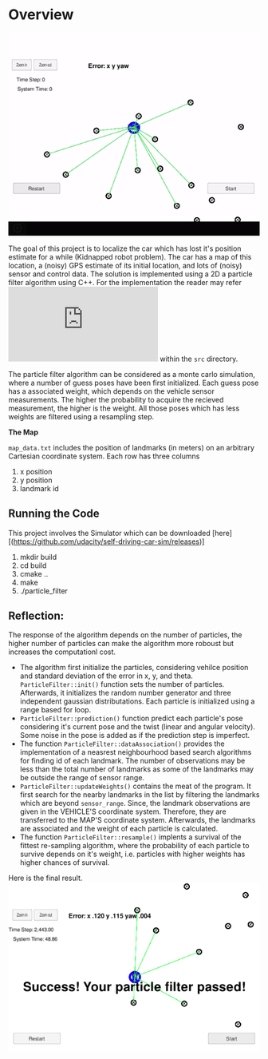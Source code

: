 [Code]: https://github.com/dringakn/CarND-Kidnapped-Vehicle-Project/blob/master/src/particle_filter.cpp

[//]: # (Image References)

[image1]: ./examples/Convergance_Result.png "Final Result"
[video1]: ./examples/Particle_Filter_For_Robot_Kidnap_Problem.gif "Video"

# Overview

![Example][video1]

The goal of this project is to localize the car which has lost it's position estimate for a while (Kidnapped robot problem). The car has a map of this location, a (noisy) GPS estimate of its initial location, and lots of (noisy) sensor and control data. The solution is implemented using a 2D a particle filter algorithm using C++. For the implementation the reader may refer ![particle_filter.cpp][Code] within the `src` directory.

The particle filter algorithm can be considered as a monte carlo simulation, where a number of guess poses have been first initialized. Each guess pose has a associated weight, which depends on the vehicle sensor measurements. The higher the probability to acquire the recieved measurement, the higher is the weight. All those poses which has less weights are filtered using a resampling step.

**The Map**

`map_data.txt` includes the position of landmarks (in meters) on an arbitrary Cartesian coordinate system. Each row has three columns
1. x position
2. y position
3. landmark id
   
## Running the Code
This project involves the Simulator which can be downloaded [here][(https://github.com/udacity/self-driving-car-sim/releases)]

1. mkdir build
2. cd build
3. cmake ..
4. make
5. ./particle_filter

## Reflection:

The response of the algorithm depends on the number of particles, the higher number of particles can make the algorithm more roboust but increases the computationl cost.

 * The algorithm first initialize the particles, considering vehilce position and standard deviation of the error in x, y, and theta. `ParticleFilter::init()` function sets the number of particles. Afterwards, it initializes the random number generator and three independent gaussian distributations. Each particle is initialized using a range based for loop.
 * `ParticleFilter::prediction()` function predict each particle's pose considering it's current pose and the twist (linear and angular velocity). Some noise in the pose is added as if the prediction step is imperfect.
 * The function `ParticleFilter::dataAssociation()` provides the implementation of a neasrest neighbourhood based search algorithms for finding id of each landmark. The number of observations may be less than the total number of landmarks as some of the landmarks may be outside the range of sensor range.
 * `ParticleFilter::updateWeights()` contains the meat of the program. It first search for the nearby landmarks in the list by filtering the landmarks which are beyond `sensor_range`. Since, the landmark observations are given in the VEHICLE'S coordinate system. Therefore, they are transferred to the MAP'S coordinate system. Afterwards, the landmarks are associated and the weight of each particle is calculated.
 * The function `ParticleFilter::resample()` implents a survival of the fittest re-sampling algorithm, where the probability of each particle to survive depends on it's weight, i.e. particles with higher weights has higher chances of survival. 

Here is the final result.
![result.][image1]